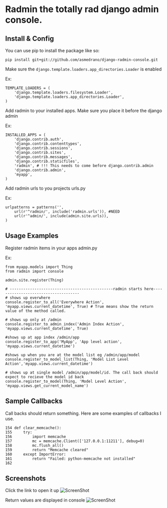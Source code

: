 # Radmin the totally rad django admin console.

## Install & Config
You can use pip to install the package like so:
```
pip install git+git://github.com/asmedrano/django-radmin-console.git
```
Make sure the ```django.template.loaders.app_directories.Loader``` is enabled

Ex:
```
TEMPLATE_LOADERS = (
	'django.template.loaders.filesystem.Loader',
	'django.template.loaders.app_directories.Loader',
)
```

Add radmin to your installed apps. Make sure you place it before the django admin

Ex:
```
INSTALLED_APPS = (
    'django.contrib.auth',
    'django.contrib.contenttypes',
    'django.contrib.sessions',
    'django.contrib.sites',
    'django.contrib.messages',
    'django.contrib.staticfiles',
    'radmin', # !!! This needs to come before django.contrib.admin
    'django.contrib.admin',
    'myapp',
)
```

Add radmin urls to you projects urls.py

Ex:

```
urlpatterns = patterns('',
    url(r'^radmin/', include('radmin.urls')), #NEED
    url(r'^admin/', include(admin.site.urls)),
)
```

## Usage Examples
Register radmin items in your apps admin.py 

Ex:
```
from myapp.models import Thing
from radmin import console

admin.site.register(Thing)

# ----------------------------------------------radmin starts here-------------------------------------
# shows up everwhere
console.register_to_all('Everywhere Action', 'myapp.views.current_datetime', True) # True means show the return value of the method called.

# shows up only at /admin
console.register_to_admin_index('Admin Index Action', 'myapp.views.current_datetime', True) 

#shows up at app index /admin/app
console.register_to_app('MyApp', 'App level action', 'myapp.views.current_datetime') 

#shows up when you are at the model list eg /admin/app/model
console.register_to_model_list(Thing, 'Model List Level Action','myapp.views.current_datetime') 

# shows up at single model /admin/app/model/id. The call back should expect to recieve the model id back
console.register_to_model(Thing, 'Model Level Action', 'myapp.views.get_current_model_name') 
```
## Sample Callbacks
Call backs should return something. Here are some examples of callbacks I use.
```
154 def clear_memcache():
155     try:
156         import memcache
157         mc = memcache.Client(['127.0.0.1:11211'], debug=0)
158         mc.flush_all()
159         return "Memcache cleared"
160     except ImportError:
161         return "Failed: python-memcache not installed"
162 
```

## Screenshots
Click the link to open it up
![ScreenShot](https://lh3.googleusercontent.com/-lg5zbvmkYTM/UJBN4OzDqxI/AAAAAAAAAoI/mti49XMzvRg/s568/Screenshot+from+2012-10-30+14%3A41%3A12.png)

Return values are displayed in console
![ScreenShot](https://lh6.googleusercontent.com/-maNSz8KqMIE/UJBN4Knef5I/AAAAAAAAAoE/s-GM-sbZEcM/s496/Screenshot+from+2012-10-30+14%3A42%3A44.png)
